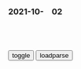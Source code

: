 ### 2021-10-　02

```note
```

<table id="tbc" style="white-space:pre-wrap">
</table>
<button onclick="toggleb()">toggle</button>
<button onclick="loadparse()">loadparse</button>
<br>
<!-- 🌸<br>🍅-　-🍑<hr>🍀 --> <textarea rows="30" cols="100" style="display: none" id="tar">

小欢喜，补习班，拿回扣

95后老师穿“JK制服”上课，学生听课都聚精会神，家长却集体吐槽
https://baijiahao.baidu.com/s?id=1712311156588924147&wfr=spider&for=pc

n深奥不死网
有些人，老了，思想僵化，却要拉年轻人和年轻的zg一起下水！我认为，你们已经到了退出历史舞台的时候了！

晓梦惊阳
这家长，不得了。
这怀疑，那举报，闲着没事不睡觉。
天天喊着工作累，吐嘈倒是无所谓。
动漫下架一大批，没见孩子考第一。
游戏禁了要喊好，麻将倒是没打少。
孩子心情从不管，成绩出来只管喊。
什么都为孩子好，烟瘾可是真不小。
真心为了孩子好，烟酒麻将全戒掉。
关心孩子成长路，别让孩子心无助，心无助！

2021/10/4下午5:22:54

某小学副班长滥用全力的程度，令成年人都心惊，哪里出了问题？
https://mbd.baidu.com/newspage/data/landingsuper?context=%7B%22nid%22%3A%22news_10118425723630996803%22%7D

https://pics0.baidu.com/feed/e7cd7b899e510fb3cbfa2c775e1fe59cd0430c20.jpeg?token=a67032943b85dff226f08216af19c550

男同学的理想就是买兰博基尼，女同学的理想就是嫁豪门。
https://pic.rmb.bdstatic.com/bjh/down/3ec4b424f8ae63ec31fbbe433a0161d2.jpeg

2021/10/3下午11:20:34

81岁麻生太郎卸任日本财务大臣一职 日媒：继任者是其妻弟
https://mbd.baidu.com/newspage/data/landingsuper?context=%7B%22nid%22%3A%22news_9067225983712343408%22%7D

x知前沿
日本新一代越不关心z治，就越会出问题，日本z治组织明显就是披着皮的黑帮组织；放纵坏人的好人也是坏人，

2021/10/3下午10:14:24

日本公布阿斯利康新冠疫苗不良反应调查结果
https://mbd.baidu.com/newspage/data/landingsuper?context=%7B%22nid%22%3A%22news_9584707055665510523%22%7D

2021/10/3下午10:09:39

哈哈哈哈哈哈哈这是哪个景区的体验项目笑死我了_哔哩哔哩_bilibili
https://www.bilibili.com/video/BV1bJ411J7Rx

狗阉d

药丸啦

梅德韦杰f指责美g干涉e罗斯gj杜马选举
https://baijiahao.baidu.com/s?id=1712151808817168279&wfr=spider&for=pc

统ed在egj杜马选举中获胜，普j祝贺：反映emz高度信任|普j|gj杜马|e罗斯_新浪科技_新浪网
http://finance.sina.com.cn/tech/2021-09-28/doc-iktzqtyt8533728.shtml

e罗斯大使：幕后黑手是美g！
https://mbd.baidu.com/newspage/data/landingsuper?context=%7B%22nid%22%3A%22news_9477011635298906901%22%7D

2021/10/3下午8:57:31

张天a：吴j教我“生孩子”，他说他有经验
https://mbd.baidu.com/newspage/data/landingsuper?context=%7B%22nid%22%3A%22news_9434499486499736747%22%7D

2021/10/3下午8:55:46

歪嘴杂货铺
https://weidian.com/?userid=208009140

提前2天就公布双色球一等奖中奖信息！广西福彩：系外包方出错！_网易订阅
https://www.163.com/dy/article/GLCORKBJ055218H2.html

2021/10/3下午4:57:27

联合国表示不接受：这一原则不适用于联合国官员！
https://mbd.baidu.com/newspage/data/landingsuper?context=%7B%22nid%22%3A%22news_9648864534040188137%22%7D

“不受欢迎的人”这一原则不适用于联合国官员。

2021/10/3下午4:44:16

支付宝宣布重大进展！
https://mbd.baidu.com/newspage/data/landingsuper?context=%7B%22nid%22%3A%22news_8802145296702991379%22%7D&n_type=0&p_from=1

w曼安de
支付宝微信开发创新的时候，银联卡干什么去了？现在又想着吞并，还想着…
3242赞

j对饿不死
银行在逐步蚕食支付宝和微信支付，用不了10年就能完全成功。没办法，利益谁都眼红  [吃鲸]
1948赞

2021/10/3下午3:06:37

对长津湖的胜利说三道四的人，他们究竟想干什么？
https://export.shobserver.com/baijiahao/html/411101.html

2021/10/3下午2:58:49

一男子身着忍者服饰，手持武士刀夜袭美国特种部队
https://mbd.baidu.com/newspage/data/landingsuper?context=%7B%22nid%22%3A%22news_9465235620994526774%22%7D

https://gimg2.baidu.com/image_search/src=http%3A%2F%2Finews.gtimg.com%2Fnewsapp_match%2F0%2F6622782358%2F0.jpg

2021/10/3下午2:34:40

重磅！gj出手了！
https://mbd.baidu.com/newspage/data/landingsuper?context=%7B%22nid%22%3A%22news_9308984955495034175%22%7

ii帅神ii
举报所有用游戏掩盖家庭教育失败的家长

2021/10/2下午10:33:14

一獒杀三虎，十獒创世纪，揭秘“zg神犬”藏獒的四大品系
https://www.sohu.com/a/9570548_111230

2021/10/2下午5:27:36

m间传言“一獒战三虎， 三獒沉航母”？专家一针见血说出真相
https://page.om.qq.com/page/O4nMiOaYRUPZOzvOg-GwV_Vg0

j放h营区闯入一头棕熊，藏獒迎战20分钟分出胜负
https://baijiahao.baidu.com/s?id=1700011239295316311&wfr=spider&for=pc

七獒灭上帝，十獒创世纪。

2021/10/2下午5:28:18

“只能说zg坏，不能说zg好”？还有更黑的套路……
https://mbd.baidu.com/newspage/data/landingsuper?context=%7B%22nid%22%3A%22news_9082801892994416427%22%7D

j鼻似氖47
都喜欢听自己喜欢的话。彼此，彼此。

2021/10/2下午5:00:05

“不抓你，对不起牺牲的l士”，轿车用辱h贴纸男子的处理结果
https://mbd.baidu.com/newspage/data/landingsuper?context=%7B%22nid%22%3A%22news_8815324055955913943%22%7D

‘z那’是对zg人的一种极具侮辱性的词汇，明白吗？”mj说道，“‘武运长久’，他的意思是对外扩张的道路永远幸运，永远平安，知道了？你伤害的是所有14亿zg人，盘锦g安不抓你，对不起全国人民，对不起所有牺牲的l士。”

2021/10/2下午4:51:20

业主从外地返家发现门锁被换，还多了不少私人物品
https://t.ynet.cn/baijia/31517951.html

2021/10/2下午4:34:48

I Like Chopin
https://music.163.com/#/song?id=1379214

I Like Chopin
https://music.163.com/#/song?id=1379214

I love Chopin
https://music.163.com/#/song?id=461692

</textarea> <!-- 🍀<br>🍑-　-🍅<hr>🌸 -->

```tip
```

<script src="https://cdn.jsdelivr.net/npm/jquery@3.5.1/dist/jquery.min.js"></script>

<link rel="stylesheet" href="https://cdn.jsdelivr.net/gh/fancyapps/fancybox@3.5.7/dist/jquery.fancybox.min.css" />
<script src="https://cdn.jsdelivr.net/gh/fancyapps/fancybox@3.5.7/dist/jquery.fancybox.min.js"></script>

<script type="text/javascript">

var __urlRegex = /(\b(https?|ftp|file):\/\/[-A-Z0-9+&@#\/%?=~_|!:,.;]*[-A-Z0-9+&@#\/%=~_|])/ig;
var __imgRegex = /\.(?:jpe?g|gif|png)$/i;

loadparse();

function parseURL($string){

    var exp = __urlRegex;
    return $string.replace(exp,function(match){
            __imgRegex.lastIndex=0;
            if(__imgRegex.test(match)){
                return '<a data-fancybox="gallery" href="' + match.replace("/p=700", "")
                 + '"><img src="' + match.replace("/p=700", "/p=160x200")+'" width="64"></a>';
            }
            else{
                return '<a href="' + match + '" target="_blank">' + match + '</a>';
            }
        }
    );
}

function loadparse() {
  tbc.innerHTML = parseURL(tar.value);
}

function toggleb() {
  var x = document.getElementById("tar");
  if (x.style.display === "none") {
    x.style.display = "";
  } else {
    x.style.display = "none";
  }
}

</script>
